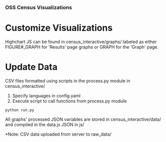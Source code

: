 ### OSS Census Visualizations ###

# Customize Visualizations
Highchart JS can be found in census_interactive/graphs/ labeled as either FIGURE#_GRAPH for 'Results' page graphs or GRAPH for the 'Graph' page.


# Update Data
CSV files formatted using scripts in the process.py module in census_interactive/

1. Specify languages in config.yaml
2. Execute script to call functions from process.py module
```
python run.py
```

All graphs' processed JSON variables are stored in census_interactive/data/ and compiled in the data.js JSON in js/

*Note: CSV data uploaded from server to raw_data/ 
